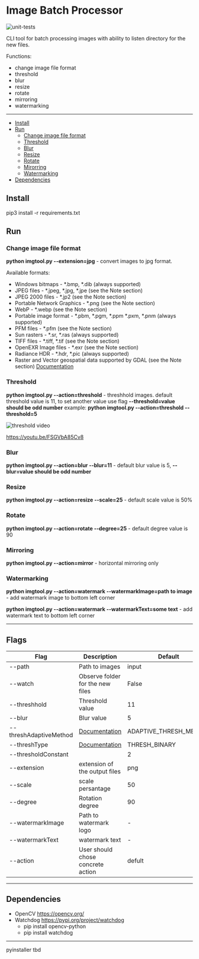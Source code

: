 # Image Batch Processor
![unit-tests](https://github.com/mshemanskyi/image-batch-processor/workflows/unit-tests/badge.svg?branch=master)

CLI tool for batch processing images with ability to listen directory for the new files.

Functions:
- change image file format
- threshold
- blur
- resize
- rotate
- mirroring
- watermarking

---

- [Install](#install)
- [Run](#run)
    - [Change image file format](#change-image-file-format)
    - [Threshold](#threshold)
    - [Blur](#blur)
    - [Resize](#resize)
    - [Rotate](#rotate)
    - [Mirorring](#mirroring)
    - [Watermarking](#watermarking)
- [Dependencies](#dependencies)

## Install
pip3 install -r requirements.txt

## Run
### Change image file format
**python imgtool.py --extension=jpg**  - convert images to jpg format.

Available formats:
* Windows bitmaps - *.bmp, *.dib (always supported)
* JPEG files - *.jpeg, *.jpg, *.jpe (see the Note section)
* JPEG 2000 files - *.jp2 (see the Note section)
* Portable Network Graphics - *.png (see the Note section)
* WebP - *.webp (see the Note section)
* Portable image format - *.pbm, *.pgm, *.ppm *.pxm, *.pnm (always supported)
* PFM files - *.pfm (see the Note section)
* Sun rasters - *.sr, *.ras (always supported)
* TIFF files - *.tiff, *.tif (see the Note section)
* OpenEXR Image files - *.exr (see the Note section)
* Radiance HDR - *.hdr, *.pic (always supported)
* Raster and Vector geospatial data supported by GDAL (see the Note section)
[Documentation](https://docs.opencv.org/4.2.0/d4/da8/group__imgcodecs.html#gabbc7ef1aa2edfaa87772f1202d67e0ce)

### Threshold
**python imgtool.py --action=threshold**  - threshhold images.
default threshold value is 11, to set another value use flag **--threshold=value should be odd number**
example: **python imgtool.py --action=threshold --threshold=5**

![threshold video](https://img.youtube.com/vi/FSGVbA85Cv8/0.jpg)

https://youtu.be/FSGVbA85Cv8


### Blur
**python imgtool.py --action=blur --blur=11** - default blur value is 5, **--blur=value should be odd number**

### Resize
**python imgtool.py --action=resize --scale=25** - default scale value is 50%

### Rotate
**python imgtool.py --action=rotate --degree=25** - default degree value is 90

### Mirroring
**python imgtool.py --action=mirror** - horizontal mirroring only

### Watermarking
**python imgtool.py --action=watermark --watermarkImage=path to image** - add watermark image to bottom left corner

**python imgtool.py --action=watermark --watermarkText=some text** - add watermark text to bottom left corner

---

## Flags
|  Flag | Description   | Default   | Example  |
| ------------ | ------------ | ------------ | ------------ |
| --path     | Path to images | input  | --path=/folderName|
| --watch   | Observe folder for the new files  | False  | --watch |
| --threshhold | Threshold value | 11 | --threshold=11 (should be odd) |
| --blur | Blur value | 5 | --blur=5 (should be odd) |
| --threshAdaptiveMethod | [Documentation](https://docs.opencv.org/master/d7/d1b/group__imgproc__misc.html#gaa42a3e6ef26247da787bf34030ed772c) | ADAPTIVE_THRESH_MEAN_C | --threshAdaptiveMethod=ADAPTIVE_THRESH_GAUSSIAN_C |
| --threshType | [Documentation](https://docs.opencv.org/master/d7/d1b/group__imgproc__misc.html#gaa9e58d2860d4afa658ef70a9b1115576) | THRESH_BINARY | --threshType=THRESH_TOZERO |
| --thresholdConstant | | 2 | --thresholdConstant=2 |
| --extension | extension of the output files | png | --extension=jpg |
| --scale | scale persantage | 50 | --scale=25 |
| --degree | Rotation degree | 90 | --degree=45 |
| --watermarkImage | Path to watermark logo | - | --watermarkImage=path |
| --watermarkText | watermark text | -  | --watermarkText=some text |
| --action | User should chose concrete action  | defult | --action=watermark --watermarkText=some text |

---

## Dependencies
- OpenCV https://opencv.org/
- Watchdog https://pypi.org/project/watchdog
    - pip install opencv-python
    - pip install watchdog


---
pyinstaller tbd
